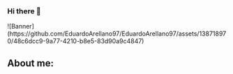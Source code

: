 ### Hi there 👋

<!--
**EduardoArellano97/EduardoArellano97** is a ✨ _special_ ✨ repository because its `README.md` (this file) appears on your GitHub profile.

Here are some ideas to get you started:

- 🔭 I’m currently working on ...
- 🌱 I’m currently learning ...
- 👯 I’m looking to collaborate on ...
- 🤔 I’m looking for help with ...
- 💬 Ask me about ...
- 📫 How to reach me: ...
- 😄 Pronouns: ...
- ⚡ Fun fact: ...
-->
<section>
    ![Banner](https://github.com/EduardoArellano97/EduardoArellano97/assets/138718970/48c6dcc9-9a77-4210-b8e5-83d90a9c4847)
  <h1>About me:</h1>
</section>
